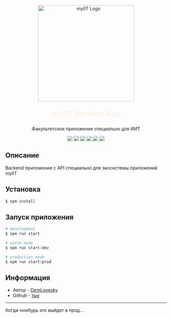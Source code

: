<p align="center">
  <a href="https://github.com/DemLog" target="blank"><img src="https://raw.githubusercontent.com/DemLog/myIIT-VK/dev/main/src/Auth/image/logo.png" width="300" alt="myIIT Logo" /></a>
</p>
<p align="center" style="font-weight: bold; font-size: x-large; color: linen">myIIT.Service App</p>

<p align="center">Факультетское приложение специально для ИИТ</p>
<p align="center">
<img src="https://img.shields.io/badge/-NestJS-E0234E?style=flat-square&logo=nestjs&logoColor=white">
<img src="https://img.shields.io/badge/-PostgreSQL-336791?style=flat-square&logo=postgresql&logoColor=white">
<img src="https://img.shields.io/badge/-React-61DAFB?style=flat-square&logo=react&logoColor=white">
<img src="https://img.shields.io/badge/-React_Native-61DAFB?style=flat-square&logo=react&logoColor=white">
<img src="https://img.shields.io/badge/-TypeScript-007ACC?style=flat-square&logo=typescript&logoColor=white">
<img src="https://img.shields.io/badge/-Node.js-339933?style=flat-square&logo=node.js&logoColor=white">
</p>

## Описание

Backend приложение с API специально для экосистемы приложений myIIT

## Установка

```bash
$ npm install
```

## Запуск приложения

```bash
# development
$ npm run start

# watch mode
$ npm run start:dev

# production mode
$ npm run start:prod
```

## Информация

- Автор - [DemLovesky](https://t.me/demlovesky/)
- Github - [*тык*](https://github.com/DemLog/)

<hr/>
Когда-ннибудь это выйдет в прод...
